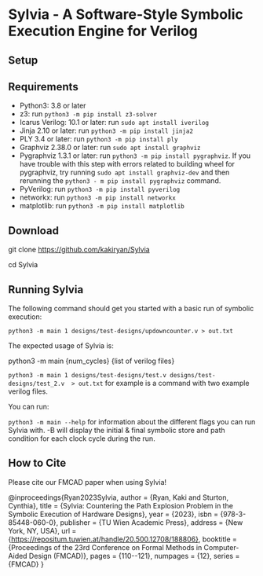 # Sylvia - A Software-Style Symbolic Execution Engine for Verilog

## Setup

Requirements
--------------------
- Python3: 3.8 or later
- z3: run `python3 -m pip install z3-solver`
- Icarus Verilog: 10.1 or later: run `sudo apt install iverilog`
- Jinja 2.10 or later: run `python3 -m pip install jinja2`
- PLY 3.4 or later: run `python3 -m pip install ply`
- Graphviz 2.38.0 or later: run `sudo apt install graphviz`
- Pygraphviz 1.3.1 or later: run `python3 -m pip install pygraphviz`. If you have trouble with this step with errors related to building wheel for pygraphviz, try running `sudo apt install graphviz-dev` and then rerunning the `python3 - m pip install pygraphviz` command.
- PyVerilog: run `python3 -m pip install pyverilog`
- networkx: run `python3 -m pip install networkx`
- matplotlib: run `python3 -m pip install matplotlib`


Download
--------------------
git clone https://github.com/kakiryan/Sylvia

cd Sylvia

Running Sylvia
---------------------
The following command should get you started with a basic run of symbolic execution:

`python3 -m main 1 designs/test-designs/updowncounter.v > out.txt`

The expected usage of Sylvia is:

python3 -m main {num_cycles} {list of verilog files}

`python3 -m main 1 designs/test-designs/test.v designs/test-designs/test_2.v  > out.txt` for example is a command 
with two example verilog files.

You can run:

`python3 -m main --help` for information about the different flags you can run Sylvia with. -B will display the initial & final symbolic store and path condition for each clock cycle during the run. 

How to Cite
---------------------


Please cite our FMCAD paper when using Sylvia!

@inproceedings{Ryan2023Sylvia,
author = {Ryan, Kaki and Sturton, Cynthia},
title = {Sylvia: Countering the Path Explosion Problem in the Symbolic Execution of Hardware Designs},
year = {2023},
isbn = {978-3-85448-060-0},
publisher = {TU Wien Academic Press},
address = {New York, NY, USA},
url = {https://repositum.tuwien.at/handle/20.500.12708/188806},
booktitle = {Proceedings of the 23rd Conference on Formal Methods in Computer-Aided Design (FMCAD)},
pages = {110--121},
numpages = {12},
series = {FMCAD}
}
